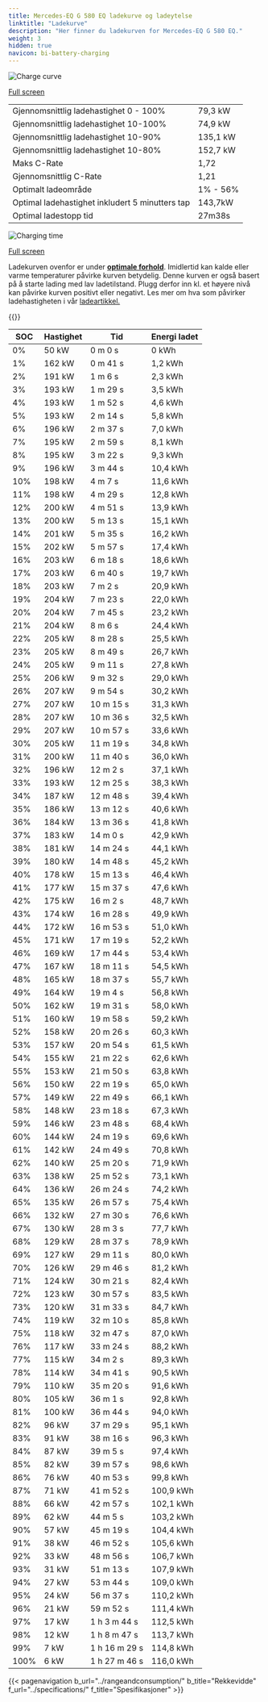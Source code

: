 ```yaml
---
title: Mercedes-EQ G 580 EQ ladekurve og ladeytelse
linktitle: "Ladekurve"
description: "Her finner du ladekurven for Mercedes-EQ G 580 EQ."
weight: 3
hidden: true
navicon: bi-battery-charging
---
```

<!-- markdownlint-disable MD033 -->
<img src="/images/models/mercedes/g/g_580_eq/chargingcurve.svg" alt="Charge curve" class="img-fluid">

[Full screen](/images/models/mercedes/g/g_580_eq/chargingcurve.svg)


<table class="table table-striped border">
<tbody>
<tr>
<td>Gjennomsnittlig ladehastighet 0 - 100%</td><td>79,3 kW</td>
</tr>
<tr>
<td>Gjennomsnittlig ladehastighet 10-100%</td><td>74,9 kW</td>
</tr>
<tr>
<td>Gjennomsnittlig ladehastighet 10-90%</td><td>135,1 kW</td>
</tr>
<tr>
<td>Gjennomsnittlig ladehastighet 10-80%</td><td>152,7 kW</td>
</tr>
<tr>
<td>Maks C-Rate</td><td>1,72</td>
</tr>
<tr>
<td>Gjennomsnittlig C-Rate</td><td>1,21</td>
</tr>
<tr>
<td>Optimalt ladeområde</td><td>1% - 56%</td>
</tr>
<tr>
<td>Optimal ladehastighet inkludert 5 minutters tap</td><td>143,7kW</td>
</tr>
<tr>
<td>Optimal ladestopp tid</td><td>27m38s</td>
</tr>
</tbody>
</table>
<img src="/images/models/mercedes/g/g_580_eq/chargingtime.svg" alt="Charging time" class="img-fluid">

[Full screen](/images/models/mercedes/g/g_580_eq/chargingtime.svg)


Ladekurven ovenfor er under **[optimale forhold](../../../../../technology/battery/charging/#temperatur)**. Imidlertid kan kalde eller varme temperaturer påvirke kurven betydelig. Denne kurven er også basert på å starte lading med lav ladetilstand. Plugg derfor inn kl. et høyere nivå kan påvirke kurven positivt eller negativt. Les mer om hva som påvirker ladehastigheten i vår [ladeartikkel.](../../../../../technology/battery/charging/)


{{<evkxdisplayaddarticle />}}
<table class="table table-striped border">
<thead>
<tr><th>SOC</th><th>Hastighet</th><th>Tid</th><th>Energi ladet</th></tr>
</thead>
<tbody>
<tr>
<td>0%</td><td>50 kW</td><td> 0 m 0 s </td><td>0 kWh </td>
</tr>
<tr>
<td>1%</td><td>162 kW</td><td> 0 m 41 s </td><td>1,2 kWh </td>
</tr>
<tr>
<td>2%</td><td>191 kW</td><td> 1 m 6 s </td><td>2,3 kWh </td>
</tr>
<tr>
<td>3%</td><td>193 kW</td><td> 1 m 29 s </td><td>3,5 kWh </td>
</tr>
<tr>
<td>4%</td><td>193 kW</td><td> 1 m 52 s </td><td>4,6 kWh </td>
</tr>
<tr>
<td>5%</td><td>193 kW</td><td> 2 m 14 s </td><td>5,8 kWh </td>
</tr>
<tr>
<td>6%</td><td>196 kW</td><td> 2 m 37 s </td><td>7,0 kWh </td>
</tr>
<tr>
<td>7%</td><td>195 kW</td><td> 2 m 59 s </td><td>8,1 kWh </td>
</tr>
<tr>
<td>8%</td><td>195 kW</td><td> 3 m 22 s </td><td>9,3 kWh </td>
</tr>
<tr>
<td>9%</td><td>196 kW</td><td> 3 m 44 s </td><td>10,4 kWh </td>
</tr>
<tr>
<td>10%</td><td>198 kW</td><td> 4 m 7 s </td><td>11,6 kWh </td>
</tr>
<tr>
<td>11%</td><td>198 kW</td><td> 4 m 29 s </td><td>12,8 kWh </td>
</tr>
<tr>
<td>12%</td><td>200 kW</td><td> 4 m 51 s </td><td>13,9 kWh </td>
</tr>
<tr>
<td>13%</td><td>200 kW</td><td> 5 m 13 s </td><td>15,1 kWh </td>
</tr>
<tr>
<td>14%</td><td>201 kW</td><td> 5 m 35 s </td><td>16,2 kWh </td>
</tr>
<tr>
<td>15%</td><td>202 kW</td><td> 5 m 57 s </td><td>17,4 kWh </td>
</tr>
<tr>
<td>16%</td><td>203 kW</td><td> 6 m 18 s </td><td>18,6 kWh </td>
</tr>
<tr>
<td>17%</td><td>203 kW</td><td> 6 m 40 s </td><td>19,7 kWh </td>
</tr>
<tr>
<td>18%</td><td>203 kW</td><td> 7 m 2 s </td><td>20,9 kWh </td>
</tr>
<tr>
<td>19%</td><td>204 kW</td><td> 7 m 23 s </td><td>22,0 kWh </td>
</tr>
<tr>
<td>20%</td><td>204 kW</td><td> 7 m 45 s </td><td>23,2 kWh </td>
</tr>
<tr>
<td>21%</td><td>204 kW</td><td> 8 m 6 s </td><td>24,4 kWh </td>
</tr>
<tr>
<td>22%</td><td>205 kW</td><td> 8 m 28 s </td><td>25,5 kWh </td>
</tr>
<tr>
<td>23%</td><td>205 kW</td><td> 8 m 49 s </td><td>26,7 kWh </td>
</tr>
<tr>
<td>24%</td><td>205 kW</td><td> 9 m 11 s </td><td>27,8 kWh </td>
</tr>
<tr>
<td>25%</td><td>206 kW</td><td> 9 m 32 s </td><td>29,0 kWh </td>
</tr>
<tr>
<td>26%</td><td>207 kW</td><td> 9 m 54 s </td><td>30,2 kWh </td>
</tr>
<tr>
<td>27%</td><td>207 kW</td><td> 10 m 15 s </td><td>31,3 kWh </td>
</tr>
<tr>
<td>28%</td><td>207 kW</td><td> 10 m 36 s </td><td>32,5 kWh </td>
</tr>
<tr>
<td>29%</td><td>207 kW</td><td> 10 m 57 s </td><td>33,6 kWh </td>
</tr>
<tr>
<td>30%</td><td>205 kW</td><td> 11 m 19 s </td><td>34,8 kWh </td>
</tr>
<tr>
<td>31%</td><td>200 kW</td><td> 11 m 40 s </td><td>36,0 kWh </td>
</tr>
<tr>
<td>32%</td><td>196 kW</td><td> 12 m 2 s </td><td>37,1 kWh </td>
</tr>
<tr>
<td>33%</td><td>193 kW</td><td> 12 m 25 s </td><td>38,3 kWh </td>
</tr>
<tr>
<td>34%</td><td>187 kW</td><td> 12 m 48 s </td><td>39,4 kWh </td>
</tr>
<tr>
<td>35%</td><td>186 kW</td><td> 13 m 12 s </td><td>40,6 kWh </td>
</tr>
<tr>
<td>36%</td><td>184 kW</td><td> 13 m 36 s </td><td>41,8 kWh </td>
</tr>
<tr>
<td>37%</td><td>183 kW</td><td> 14 m 0 s </td><td>42,9 kWh </td>
</tr>
<tr>
<td>38%</td><td>181 kW</td><td> 14 m 24 s </td><td>44,1 kWh </td>
</tr>
<tr>
<td>39%</td><td>180 kW</td><td> 14 m 48 s </td><td>45,2 kWh </td>
</tr>
<tr>
<td>40%</td><td>178 kW</td><td> 15 m 13 s </td><td>46,4 kWh </td>
</tr>
<tr>
<td>41%</td><td>177 kW</td><td> 15 m 37 s </td><td>47,6 kWh </td>
</tr>
<tr>
<td>42%</td><td>175 kW</td><td> 16 m 2 s </td><td>48,7 kWh </td>
</tr>
<tr>
<td>43%</td><td>174 kW</td><td> 16 m 28 s </td><td>49,9 kWh </td>
</tr>
<tr>
<td>44%</td><td>172 kW</td><td> 16 m 53 s </td><td>51,0 kWh </td>
</tr>
<tr>
<td>45%</td><td>171 kW</td><td> 17 m 19 s </td><td>52,2 kWh </td>
</tr>
<tr>
<td>46%</td><td>169 kW</td><td> 17 m 44 s </td><td>53,4 kWh </td>
</tr>
<tr>
<td>47%</td><td>167 kW</td><td> 18 m 11 s </td><td>54,5 kWh </td>
</tr>
<tr>
<td>48%</td><td>165 kW</td><td> 18 m 37 s </td><td>55,7 kWh </td>
</tr>
<tr>
<td>49%</td><td>164 kW</td><td> 19 m 4 s </td><td>56,8 kWh </td>
</tr>
<tr>
<td>50%</td><td>162 kW</td><td> 19 m 31 s </td><td>58,0 kWh </td>
</tr>
<tr>
<td>51%</td><td>160 kW</td><td> 19 m 58 s </td><td>59,2 kWh </td>
</tr>
<tr>
<td>52%</td><td>158 kW</td><td> 20 m 26 s </td><td>60,3 kWh </td>
</tr>
<tr>
<td>53%</td><td>157 kW</td><td> 20 m 54 s </td><td>61,5 kWh </td>
</tr>
<tr>
<td>54%</td><td>155 kW</td><td> 21 m 22 s </td><td>62,6 kWh </td>
</tr>
<tr>
<td>55%</td><td>153 kW</td><td> 21 m 50 s </td><td>63,8 kWh </td>
</tr>
<tr>
<td>56%</td><td>150 kW</td><td> 22 m 19 s </td><td>65,0 kWh </td>
</tr>
<tr>
<td>57%</td><td>149 kW</td><td> 22 m 49 s </td><td>66,1 kWh </td>
</tr>
<tr>
<td>58%</td><td>148 kW</td><td> 23 m 18 s </td><td>67,3 kWh </td>
</tr>
<tr>
<td>59%</td><td>146 kW</td><td> 23 m 48 s </td><td>68,4 kWh </td>
</tr>
<tr>
<td>60%</td><td>144 kW</td><td> 24 m 19 s </td><td>69,6 kWh </td>
</tr>
<tr>
<td>61%</td><td>142 kW</td><td> 24 m 49 s </td><td>70,8 kWh </td>
</tr>
<tr>
<td>62%</td><td>140 kW</td><td> 25 m 20 s </td><td>71,9 kWh </td>
</tr>
<tr>
<td>63%</td><td>138 kW</td><td> 25 m 52 s </td><td>73,1 kWh </td>
</tr>
<tr>
<td>64%</td><td>136 kW</td><td> 26 m 24 s </td><td>74,2 kWh </td>
</tr>
<tr>
<td>65%</td><td>135 kW</td><td> 26 m 57 s </td><td>75,4 kWh </td>
</tr>
<tr>
<td>66%</td><td>132 kW</td><td> 27 m 30 s </td><td>76,6 kWh </td>
</tr>
<tr>
<td>67%</td><td>130 kW</td><td> 28 m 3 s </td><td>77,7 kWh </td>
</tr>
<tr>
<td>68%</td><td>129 kW</td><td> 28 m 37 s </td><td>78,9 kWh </td>
</tr>
<tr>
<td>69%</td><td>127 kW</td><td> 29 m 11 s </td><td>80,0 kWh </td>
</tr>
<tr>
<td>70%</td><td>126 kW</td><td> 29 m 46 s </td><td>81,2 kWh </td>
</tr>
<tr>
<td>71%</td><td>124 kW</td><td> 30 m 21 s </td><td>82,4 kWh </td>
</tr>
<tr>
<td>72%</td><td>123 kW</td><td> 30 m 57 s </td><td>83,5 kWh </td>
</tr>
<tr>
<td>73%</td><td>120 kW</td><td> 31 m 33 s </td><td>84,7 kWh </td>
</tr>
<tr>
<td>74%</td><td>119 kW</td><td> 32 m 10 s </td><td>85,8 kWh </td>
</tr>
<tr>
<td>75%</td><td>118 kW</td><td> 32 m 47 s </td><td>87,0 kWh </td>
</tr>
<tr>
<td>76%</td><td>117 kW</td><td> 33 m 24 s </td><td>88,2 kWh </td>
</tr>
<tr>
<td>77%</td><td>115 kW</td><td> 34 m 2 s </td><td>89,3 kWh </td>
</tr>
<tr>
<td>78%</td><td>114 kW</td><td> 34 m 41 s </td><td>90,5 kWh </td>
</tr>
<tr>
<td>79%</td><td>110 kW</td><td> 35 m 20 s </td><td>91,6 kWh </td>
</tr>
<tr>
<td>80%</td><td>105 kW</td><td> 36 m 1 s </td><td>92,8 kWh </td>
</tr>
<tr>
<td>81%</td><td>100 kW</td><td> 36 m 44 s </td><td>94,0 kWh </td>
</tr>
<tr>
<td>82%</td><td>96 kW</td><td> 37 m 29 s </td><td>95,1 kWh </td>
</tr>
<tr>
<td>83%</td><td>91 kW</td><td> 38 m 16 s </td><td>96,3 kWh </td>
</tr>
<tr>
<td>84%</td><td>87 kW</td><td> 39 m 5 s </td><td>97,4 kWh </td>
</tr>
<tr>
<td>85%</td><td>82 kW</td><td> 39 m 57 s </td><td>98,6 kWh </td>
</tr>
<tr>
<td>86%</td><td>76 kW</td><td> 40 m 53 s </td><td>99,8 kWh </td>
</tr>
<tr>
<td>87%</td><td>71 kW</td><td> 41 m 52 s </td><td>100,9 kWh </td>
</tr>
<tr>
<td>88%</td><td>66 kW</td><td> 42 m 57 s </td><td>102,1 kWh </td>
</tr>
<tr>
<td>89%</td><td>62 kW</td><td> 44 m 5 s </td><td>103,2 kWh </td>
</tr>
<tr>
<td>90%</td><td>57 kW</td><td> 45 m 19 s </td><td>104,4 kWh </td>
</tr>
<tr>
<td>91%</td><td>38 kW</td><td> 46 m 52 s </td><td>105,6 kWh </td>
</tr>
<tr>
<td>92%</td><td>33 kW</td><td> 48 m 56 s </td><td>106,7 kWh </td>
</tr>
<tr>
<td>93%</td><td>31 kW</td><td> 51 m 13 s </td><td>107,9 kWh </td>
</tr>
<tr>
<td>94%</td><td>27 kW</td><td> 53 m 44 s </td><td>109,0 kWh </td>
</tr>
<tr>
<td>95%</td><td>24 kW</td><td> 56 m 37 s </td><td>110,2 kWh </td>
</tr>
<tr>
<td>96%</td><td>21 kW</td><td> 59 m 52 s </td><td>111,4 kWh </td>
</tr>
<tr>
<td>97%</td><td>17 kW</td><td>1 h 3 m 44 s </td><td>112,5 kWh </td>
</tr>
<tr>
<td>98%</td><td>12 kW</td><td>1 h 8 m 47 s </td><td>113,7 kWh </td>
</tr>
<tr>
<td>99%</td><td>7 kW</td><td>1 h 16 m 29 s </td><td>114,8 kWh </td>
</tr>
<tr>
<td>100%</td><td>6 kW</td><td>1 h 27 m 46 s </td><td>116,0 kWh </td>
</tr>
</tbody>
</table>


{{< pagenavigation b_url="../rangeandconsumption/" b_title="Rekkevidde" f_url="../specifications/" f_title="Spesifikasjoner" >}}
